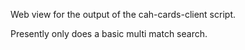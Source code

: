 Web view for the output of the cah-cards-client script.

Presently only does a basic multi match search.